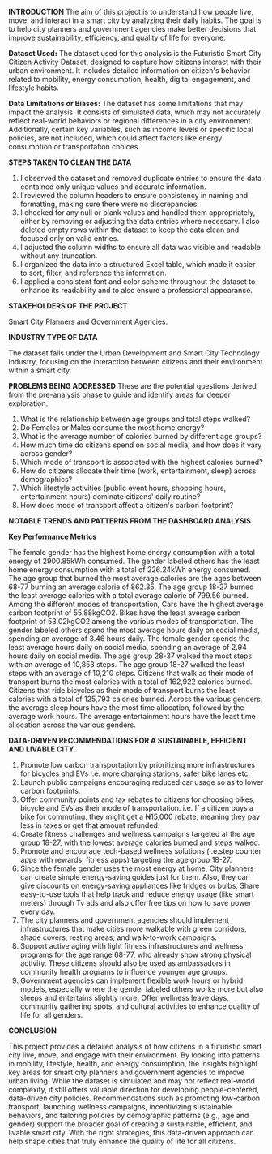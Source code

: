 **INTRODUCTION**
The aim of this project is to understand how people live, move, and interact in a smart city by analyzing their daily habits. The goal is to help city planners and government agencies make better decisions that improve sustainability, efficiency, and quality of life for everyone.

**Dataset Used:** The dataset used for this analysis is the Futuristic Smart City Citizen Activity Dataset, designed to capture how citizens interact with their urban environment. It includes detailed information on citizen's behavior related to mobility, energy consumption, health, digital engagement, and lifestyle habits.

**Data Limitations or Biases:** The dataset has some limitations that may impact the analysis. It consists of simulated data, which may not accurately reflect real-world behaviors or regional differences in a city environment. Additionally, certain key variables, such as income levels or specific local policies, are not included, which could affect factors like energy consumption or transportation choices.

**STEPS TAKEN TO CLEAN THE DATA**

1. I observed the dataset and removed duplicate entries to ensure the data contained only unique values and accurate information.
2. I reviewed the column headers to ensure consistency in naming and formatting, making sure there were no discrepancies. 
3. I checked for any null or blank values and handled them appropriately, either by removing or adjusting the data entries where necessary. I also deleted empty rows within the dataset to keep the data clean and focused only on valid entries.
4. I adjusted the column widths to ensure all data was visible and readable without any truncation.
5. I organized the data into a structured Excel table, which made it easier to sort, filter, and reference the information.
6. I applied a consistent font and color scheme throughout the dataset to enhance its readability and to also ensure a professional appearance.
 
**STAKEHOLDERS OF THE PROJECT**

Smart City Planners and Government Agencies. 

**INDUSTRY TYPE OF DATA**

The dataset falls under the Urban Development and Smart City Technology industry, focusing on the interaction between citizens and their environment within a smart city.

**PROBLEMS BEING ADDRESSED**
These are the potential questions derived from the pre-analysis phase to guide and identify areas for deeper exploration.

1. What is the relationship between age groups and total steps walked?
2. Do Females or Males consume the most home energy? 
3. What is the average number of calories burned by different age groups?
4. How much time do citizens spend on social media, and how does it vary across gender?
5. Which mode of transport is associated with the highest calories burned?
6. How do citizens allocate their time (work, entertainment, sleep) across demographics?
7. Which lifestyle activities (public event hours, shopping hours, entertainment hours) dominate citizens' daily routine?
8. How does mode of transport affect a citizen's carbon footprint? 

**NOTABLE TRENDS AND PATTERNS FROM THE DASHBOARD ANALYSIS**

**Key Performance Metrics**

The female gender has the highest home energy consumption with a total energy of 2900.85kWh consumed. 
The gender labeled others has the least home energy consumption with a total of 226.24kWh energy consumed. 
The age group that burned the most average calories are the ages between 68-77 burning an average calorie of 862.35.
The age group 18-27 burned the least average calories with a total average calorie of 799.56 burned. 
Among the different modes of transportation, Cars have the highest average carbon footprint of 55.88kgCO2.
Bikes have the least average carbon footprint of 53.02kgCO2 among the various modes of transportation. 
The gender labeled others spend the most average hours daily on social media, spending an average of 3.46 hours daily. 
The female gender spends the least average hours daily on social media, spending an average of 2.94 hours daily on social media. 
The age group 28-37 walked the most steps with an average of 10,853 steps. 
The age group 18-27 walked the least steps with an average of 10,210 steps. 
Citizens that walk as their mode of transport burns the most calories with a total of 162,922 calories burned.
Citizens that ride bicycles as their mode of transport burns the least calories with a total of 125,793 calories burned. 
Across the various genders, the average sleep hours have the most time allocation, followed by the average work hours. The average entertainment hours have the least time allocation across the various genders.

 

**DATA-DRIVEN RECOMMENDATIONS FOR A SUSTAINABLE, EFFICIENT AND LIVABLE CITY.** 

1. Promote low carbon transportation by prioritizing more infrastructures for bicycles and EVs i.e. more charging stations, safer bike lanes etc. 
2. Launch public campaigns encouraging reduced car usage so as to lower carbon footprints. 
3. Offer community points and tax rebates to citizens for choosing bikes, bicycle and EVs as their mode of transportation. i.e. If a citizen buys a bike for commuting, they might get a ₦15,000 rebate, meaning they pay less in taxes or get that amount refunded. 
4. Create fitness challenges and wellness campaigns targeted at the age group 18-27, with the lowest average calories burned and steps walked.
5. Promote and encourage tech-based wellness solutions (i.e.step counter apps with rewards, fitness apps) targeting the age group 18-27. 
6. Since the female gender uses the most energy at home, City planners can create simple energy-saving guides just for them. Also, they can give discounts on energy-saving appliances like fridges or bulbs, Share easy-to-use tools that help track and reduce energy usage (like smart meters) through Tv ads and also offer free tips on how to save power every day. 
7. The city planners and government agencies should implement infrastructures that make cities more walkable with green corridors, shade covers, resting areas, and walk-to-work campaigns.
8. Support active aging with light fitness infrastructures and wellness programs for the age range 68-77, who already show strong physical activity. These citizens should also be used as ambassadors in community health programs to influence younger age groups.
9. Government agencies can implement flexible work hours or hybrid models, especially where the gender labeled others works more but also sleeps and entertains slightly more. Offer wellness leave days, community gathering spots, and cultural activities to enhance quality of life for all genders.
 

**CONCLUSION**

This project provides a detailed analysis of how citizens in a futuristic smart city live, move, and engage with their environment. By looking into patterns in mobility, lifestyle, health, and energy consumption, the insights highlight key areas for smart city planners and government agencies to improve urban living.
While the dataset is simulated and may not reflect real-world complexity, it still offers valuable direction for developing people-centered, data-driven city policies. Recommendations such as promoting low-carbon transport, launching wellness campaigns, incentivizing sustainable behaviors, and tailoring policies by demographic patterns (e.g., age and gender) support the broader goal of creating a sustainable, efficient, and livable smart city. With the right strategies, this data-driven approach can help shape cities that truly enhance the quality of life for all citizens.
